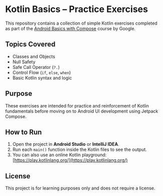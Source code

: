 # Kotlin Basics – Practice Exercises

This repository contains a collection of simple Kotlin exercises completed as part of the [Android Basics with Compose](https://developer.android.com/courses/android-basics-compose/course) course by Google.

## Topics Covered

- Classes and Objects
- Null Safety
- Safe Call Operator (`?.`)
- Control Flow (`if`, `else`, `when`)
- Basic Kotlin syntax and logic

## Purpose

These exercises are intended for practice and reinforcement of Kotlin fundamentals before moving on to Android UI development using Jetpack Compose.

## How to Run

1. Open the project in **Android Studio** or **IntelliJ IDEA**.
2. Run each `main()` function inside the Kotlin files to see the output.
3. You can also use an online Kotlin playground: [https://play.kotlinlang.org/](https://play.kotlinlang.org/)

## License

This project is for learning purposes only and does not require a license.
